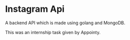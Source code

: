 # Instagram Api
A backend API which is made using golang and MongoDB.

This was an internship task given by Appointy.
